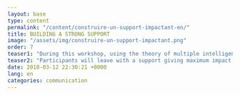 ```yaml
---
layout: base
type: content
permalink: "/content/construire-un-support-impactant-en/"
title: BUILDING A STRONG SUPPORT
image: "/assets/img/construire-un-support-impactant.png"
order: 7
teaser1: "During this workshop, using the theory of multiple intelligences, the participants will learn how to build an efficient visual support."
teaser2: "Participants will leave with a support giving maximum impact to their message and the best tips to know about presentation."
date: 2018-03-12 22:30:21 +0000
lang: en
categories: communication
---
```

